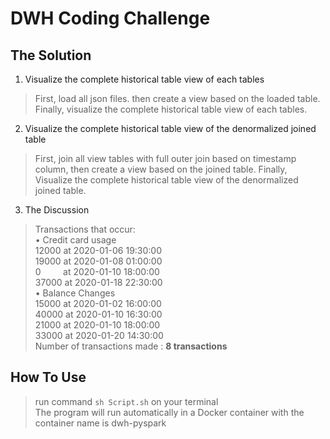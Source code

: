 # DWH Coding Challenge

## The Solution

1. Visualize the complete historical table view of each tables
>First, load all json files. then create a view based on the loaded table. Finally, visualize the complete historical table view of each tables.

2. Visualize the complete historical table view of the denormalized joined table
> First, join all view tables with full outer join based on timestamp column, then create a view based on the joined table. Finally, Visualize the complete historical table view of the denormalized joined table.

3. The Discussion
> Transactions that occur:  
• Credit card usage  
12000 at 2020-01-06 19:30:00  
19000 at 2020-01-08 01:00:00  
0&nbsp;&nbsp;&nbsp;&nbsp;&nbsp;&nbsp;&nbsp;&nbsp;&nbsp;at 2020-01-10 18:00:00  
37000 at 2020-01-18 22:30:00  
• Balance Changes  
15000 at 2020-01-02 16:00:00  
40000 at 2020-01-10 16:30:00  
21000 at 2020-01-10 18:00:00  
33000 at 2020-01-20 14:30:00  
Number of transactions made : **8 transactions**

## How To Use
>run command `sh Script.sh` on your terminal  
The program will run automatically in a Docker container with the container name is dwh-pyspark